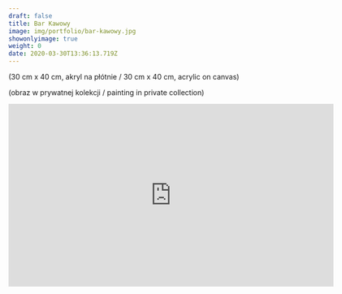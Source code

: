 ```yaml
---
draft: false
title: Bar Kawowy
image: img/portfolio/bar-kawowy.jpg
showonlyimage: true
weight: 0
date: 2020-03-30T13:36:13.719Z
---
```


(30 cm x 40 cm, akryl na płótnie / 30 cm x 40 cm, acrylic on canvas)

(obraz w prywatnej kolekcji / painting in private collection)

<iframe src="https://player.vimeo.com/video/391987407" width="640" height="360" frameborder="0" allow="autoplay; fullscreen" allowfullscreen></iframe>
